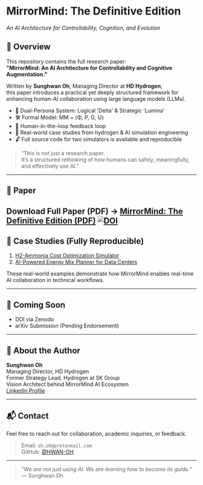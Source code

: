 # MirrorMind: The Definitive Edition  
_An AI Architecture for Controllability, Cognition, and Evolution_

## 📘 Overview

This repository contains the full research paper:  
**"MirrorMind: An AI Architecture for Controllability and Cognitive Augmentation."**

Written by **Sunghwan Oh**, Managing Director at **HD Hydrogen**,  
this paper introduces a practical yet deeply structured framework for enhancing human-AI collaboration using large language models (LLMs).

- 🧠 Dual-Persona System: Logical 'Delta' & Strategic 'Lumina'
- 🛠️ Formal Model: MM = ⟨Φ, P, G, U⟩
- 🔄 Human-in-the-loop feedback loop
- 🧪 Real-world case studies from hydrogen & AI simulation engineering
- 🔓 Full source code for two simulators is available and reproducible

> “This is not just a research paper.  
> It’s a structured rethinking of how humans can safely, meaningfully, and effectively use AI.”

---

## 📎 Paper

 **Download Full Paper (PDF)** → [MirrorMind: The Definitive Edition (PDF)](https://doi.org/10.5281/zenodo.15921374)
[![DOI](https://zenodo.org/badge/DOI/10.5281/zenodo.15921374.svg)](https://doi.org/10.5281/zenodo.15921374)
---

## 🧪 Case Studies (Fully Reproducible)

1. [H2-Ammonia Cost Optimization Simulator](https://github.com/HWAN-OH/H2-Ammonia-Simulator)
2. [AI-Powered Energy Mix Planner for Data Centers](https://github.com/HWAN-OH/H2-Energy-for-AI-DC-Mix-Simulator)

These real-world examples demonstrate how MirrorMind enables real-time AI collaboration in technical workflows.

---

## 🔗 Coming Soon

- DOI via Zenodo
- arXiv Submission (Pending Endorsement)

---

## 🙋 About the Author

**Sunghwan Oh**  
Managing Director, HD Hydrogen  
Former Strategy Lead, Hydrogen at SK Group  
Vision Architect behind MirrorMind AI Ecosystem  
[LinkedIn Profile](https://www.linkedin.com/in/shoh1224/)

---

## 📬 Contact

Feel free to reach out for collaboration, academic inquiries, or feedback.

> Email: `sh.oh@protonmail.com`  
> GitHub: [@HWAN-OH](https://github.com/HWAN-OH)

---

> _"We are not just using AI. We are learning how to become its guide."_  
> — Sunghwan Oh
